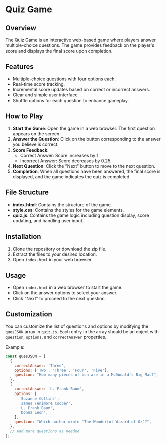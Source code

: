 # Quiz Game

## Overview
The Quiz Game is an interactive web-based game where players answer multiple-choice questions. The game provides feedback on the player's score and displays the final score upon completion.

## Features
- Multiple-choice questions with four options each.
- Real-time score tracking.
- Incremental score updates based on correct or incorrect answers.
- Clear and simple user interface.
- Shuffle options for each question to enhance gameplay.

## How to Play
1. **Start the Game**: Open the game in a web browser. The first question appears on the screen.
2. **Answer the Question**: Click on the button corresponding to the answer you believe is correct.
3. **Score Feedback**: 
   - Correct Answer: Score increases by 1.
   - Incorrect Answer: Score decreases by 0.25.
4. **Next Question**: Click the "Next" button to move to the next question.
5. **Completion**: When all questions have been answered, the final score is displayed, and the game indicates the quiz is completed.

## File Structure
- **index.html**: Contains the structure of the game.
- **style.css**: Contains the styles for the game elements.
- **quiz.js**: Contains the game logic including question display, score updating, and handling user input.

## Installation
1. Clone the repository or download the zip file.
2. Extract the files to your desired location.
3. Open `index.html` in your web browser.

## Usage
- Open `index.html` in a web browser to start the game.
- Click on the answer options to select your answer.
- Click "Next" to proceed to the next question.

## Customization
You can customize the list of questions and options by modifying the `quesJSON` array in `quiz.js`. Each entry in the array should be an object with `question`, `options`, and `correctAnswer` properties.

Example:
```javascript
const quesJSON = [
  {
    correctAnswer: 'Three',
    options: ['Two', 'Three', 'Four', 'Five'],
    question: "How many pieces of bun are in a McDonald's Big Mac?",
  },
  {
    correctAnswer: 'L. Frank Baum',
    options: [
      'Suzanne Collins',
      'James Fenimore Cooper',
      'L. Frank Baum',
      'Donna Leon',
    ],
    question: "Which author wrote 'The Wonderful Wizard of Oz'?",
  },
  // Add more questions as needed
];
